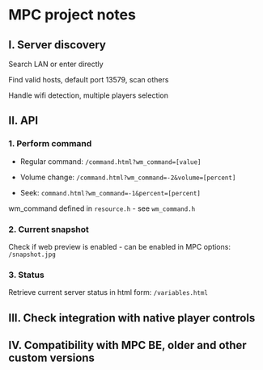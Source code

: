 # MPC project notes

## I. Server discovery

Search LAN or enter directly

Find valid hosts, default port 13579, scan others

Handle wifi detection, multiple players selection

## II. API

### 1. Perform command

* Regular command:
`/command.html?wm_command=[value]`

* Volume change:
`/command.html?wm_command=-2&volume=[percent]`

* Seek: `command.html?wm_command=-1&percent=[percent]`

wm_command defined in `resource.h` - see `wm_command.h`

### 2. Current snapshot

Check if web preview is enabled - can be enabled in MPC options: `/snapshot.jpg`

### 3. Status

Retrieve current server status in html form: `/variables.html`

## III. Check integration with native player controls

## IV. Compatibility with MPC BE, older and other custom versions